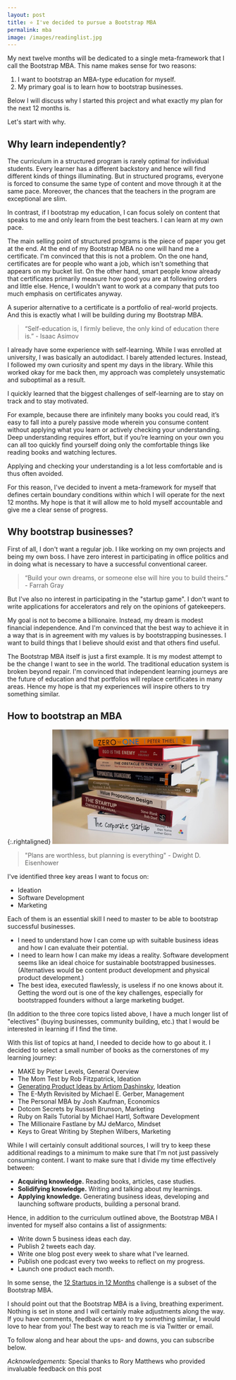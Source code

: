```yaml
---
layout: post
title: ⭐️ I've decided to pursue a Bootstrap MBA
permalink: mba
image: /images/readinglist.jpg
---
```




My next twelve months will be dedicated to a single meta-framework that I call the Bootstrap MBA. This name makes sense for two reasons:

1. I want to bootstrap an MBA-type education for myself. 
2. My primary goal is to learn how to bootstrap businesses. 

Below I will discuss why I started this project and what exactly my plan for the next 12 months is.

Let's start with why. 

## Why learn independently?

The curriculum in a structured program is rarely optimal for individual students. Every learner has a different backstory and hence will find different kinds of things illuminating. But in structured programs, everyone is forced to consume the same type of content and move through it at the same pace. Moreover, the chances that the teachers in the program are exceptional are slim. 

In contrast, if I bootstrap my education, I can focus solely on content that speaks to me and only learn from the best teachers. I can learn at my own pace.

The main selling point of structured programs is the piece of paper you get at the end. At the end of my Bootstrap MBA no one will hand me a certificate. I'm convinced that this is not a problem. On the one hand, certificates are for people who want a job, which isn't something that appears on my bucket list. On the other hand, smart people know already that certificates primarily measure how good you are at following orders and little else. Hence, I wouldn't want to work at a company that puts too much emphasis on certificates anyway.

A superior alternative to a certificate is a portfolio of real-world projects. And this is exactly what I will be building during my Bootstrap MBA. 

> “Self-education is, I firmly believe, the only kind of education there is.” - Isaac Asimov

I already have some experience with self-learning. While I was enrolled at university, I was basically an autodidact. I barely attended lectures. Instead, I followed my own curiosity and spent my days in the library. While this worked okay for me back then, my approach was completely unsystematic and suboptimal as a result.

I quickly learned that the biggest challenges of self-learning are to stay on track and to stay motivated. 

For example, because there are infinitely many books you could read, it’s easy to fall into a purely passive mode wherein you consume content without applying what you learn or actively checking your understanding. Deep understanding requires effort, but if you’re learning on your own you can all too quickly find yourself doing only the comfortable things like reading books and watching lectures. 

Applying and checking your understanding is a lot less comfortable and is thus often avoided.

For this reason, I've decided to invent a meta-framework for myself that defines certain boundary conditions within which I will operate for the next 12 months. My hope is that it will allow me to hold myself accountable and give me a clear sense of progress.

## Why bootstrap businesses?

First of all, I don't want a regular job. I like working on my own projects and being my own boss. I have zero interest in participating in office politics and in doing what is necessary to have a successful conventional career. 

> “Build your own dreams, or someone else will hire you to build theirs.” - Farrah Gray

But I've also no interest in participating in the "startup game". I don't want to write applications for accelerators and rely on the opinions of gatekeepers. 

My goal is not to become a billionaire. Instead, my dream is modest financial independence. And I'm convinced that the best way to achieve it in a way that is in agreement with my values is by bootstrapping businesses. I want to build things that I believe should exist and that others find useful. 

The Bootstrap MBA itself is just a first example. It is my modest attempt to be the change I want to see in the world. The traditional education system is broken beyond repair. I'm convinced that independent learning journeys are the future of education and that portfolios will replace certificates in many areas. Hence my hope is that my experiences will inspire others to try something similar.

## How to bootstrap an MBA

{:.rightaligned}
![](/images/readinglist.jpg)

> "Plans are worthless, but planning is everything" - Dwight D. Eisenhower

I've identified three key areas I want to focus on:

- Ideation
- Software Development
- Marketing

Each of them is an essential skill I need to master to be able to bootstrap successful  businesses. 

- I need to understand how I can come up with suitable business ideas and how I can evaluate their potential.
- I need to learn how I can make my ideas a reality. Software development seems like an ideal choice for sustainable bootstrapped businesses. (Alternatives would be content product development and physical product development.)
- The best idea, executed flawlessly, is useless if no one knows about it. Getting the word out is one of the key challenges, especially for bootstrapped founders without a large marketing budget.

(In addition to the three core topics listed above, I have a much longer list of "electives" (buying businesses, community building, etc.)  that I would be interested in learning if I find the time.

With this list of topics at hand, I needed to decide how to go about it. I decided to select a small number of books as the cornerstones of my learning journey:

- MAKE by Pieter Levels,	General Overview
- The Mom Test by Rob Fitzpatrick,	Ideation
- [Generating Product Ideas by Artiom Dashinsky](https://productideasbook.com/),	Ideation
- The E-Myth Revisited by Michael E. Gerber,	Management
- The Personal MBA by Josh Kaufman,	Economics
- Dotcom Secrets by Russell Brunson,	Marketing
- Ruby on Rails Tutorial by Michael Hartl,	Software Development
- The Millionaire Fastlane by MJ deMarco,	Mindset
- Keys to Great Writing by Stephen Wilbers,	Marketing

While I will certainly consult additional sources, I will try to keep these additional readings to a minimum to make sure that I'm not just passively consuming content.  I want to make sure that I divide my time effectively between:

- **Acquiring knowledge.** Reading books, articles, case studies.
- **Solidifying knowledge.** Writing and talking about my learnings.
- **Applying knowledge.** Generating business ideas, developing and launching software products, building a personal brand.

Hence, in addition to the curriculum outlined above, the Bootstrap MBA I invented for myself also contains a list of assignments:

- Write down 5 business ideas each day.
- Publish 2 tweets each day.
- Write one blog post every week to share what I've learned.
- Publish one podcast every two weeks to reflect on my progress.
- Launch one product each month.

  
In some sense, the [12 Startups in 12 Months](https://levels.io/12-startups-12-months/) challenge is a subset of the Bootstrap MBA.

I should point out that the Bootstrap MBA is a living, breathing experiment. Nothing is set in stone and I will certainly make adjustments along the way. If you have comments, feedback or want to try something similar, I would love to hear from you! The best way to reach me is via Twitter or email. 

To follow along and hear about the ups- and downs, you can subscribe below.

*Acknowledgements:* Special thanks to Rory Matthews who provided invaluable feedback on this post